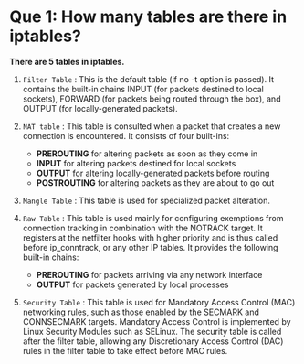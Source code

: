 # Que 1: How many tables are there in iptables?

**There are 5 tables in iptables.**

1. `Filter Table` : This  is the default table (if no -t option is passed). It contains the built-in chains INPUT (for packets destined to local sockets), FORWARD (for packets being routed through the box), and OUTPUT (for locally-generated packets).

2. `NAT table` : This table is consulted when a packet that creates a new connection is encountered.  It consists of four  built-ins:
    - **PREROUTING** for  altering  packets as soon as they come in
    - **INPUT** for altering packets destined for local sockets
    - **OUTPUT** for altering locally-generated packets before routing
    - **POSTROUTING** for altering packets as they are about to go out

3. `Mangle Table` : This table is used for specialized packet alteration.

4. `Raw Table` : This table is used mainly for configuring exemptions from connection tracking in combination with the NOTRACK target. It registers at the netfilter hooks with higher priority and is thus called before ip_conntrack, or any other IP tables. It provides the following built-in chains:
    - **PREROUTING** for packets arriving via any network interface
    - **OUTPUT**  for packets generated by local processes

5. `Security Table` : This  table is used for Mandatory Access Control (MAC) networking rules, such as those enabled by the SECMARK and CONNSECMARK targets.  Mandatory Access Control is implemented by Linux Security Modules such as SELinux.  The security  table  is called  after  the  filter table, allowing any Discretionary Access Control (DAC) rules in the filter table to take effect before MAC rules.
